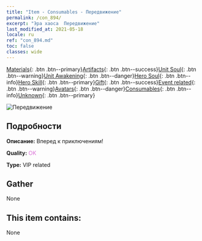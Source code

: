 ```yaml
---
title: "Item - Consumables - Передвижение"
permalink: /con_894/
excerpt: "Эра хаоса  Передвижение"
last_modified_at: 2021-05-18
locale: ru
ref: "con_894.md"
toc: false
classes: wide
---
```

 [Materials](/ItemsRU/){: .btn .btn--primary}[Artifacts](/ItemsRU/Artifacts/){: .btn .btn--success}[Unit Soul](/ItemsRU/UnitSoul/){: .btn .btn--warning}[Unit Awakening](/ItemsRU/UnitAwakening/){: .btn .btn--danger}[Hero Soul](/ItemsRU/HeroSoul/){: .btn .btn--info}[Hero Skill](/ItemsRU/HeroSkill/){: .btn .btn--primary}[Gift](/ItemsRU/Gift/){: .btn .btn--success}[Event related](/ItemsRU/Events/){: .btn .btn--warning}[Avatars](/ItemsRU/Avatars/){: .btn .btn--danger}[Consumables](/ItemsRU/Consumables/){: .btn .btn--info}[Unknown](/ItemsRU/Unknown/){: .btn .btn--primary}

 ![Передвижение](/images/t/i_111.png)

## Подробности
 **Описание:** Вперед к приключениям!

 **Quality:** <span style="color: #DA70D6">OK</span>

 **Type:** VIP related

## Gather

  None

## This item contains:

  None

